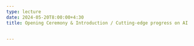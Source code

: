```yaml
---
type: lecture
date: 2024-05-20T8:00:00+4:30
title: Opening Ceremony & Introduction / Cutting-edge progress on AI


---
```


